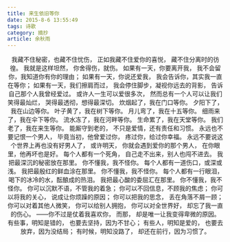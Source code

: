 ```yaml
---
title: 来生依旧等你
date: 2015-8-6 13:55:49
tags: 诗歌
category: 摘抄
article: 余秋雨
---
```

<center>
我藏不住秘密，也藏不住忧伤，
正如我藏不住爱你的喜悦，
藏不住分离时的彷徨。
我就是这样坦然，
你舍得伤，就伤。
如果有一天，你要离开我，
我不会留你，我知道你有你的理由；
如果有一天，你说还爱我，
我会告诉你，其实我一直在等你；
如果有一天，我们擦肩而过，
我会停住脚步，凝视你远去的背影，
告诉自己那个人我曾经爱过。
或许人一生可以爱很多次，
然而总有一个人可以让我们笑得最灿烂，
哭得最透彻，想得最深切。
炊烟起了，我在门口等你。
夕阳下了，我在山边等你。
叶子黄了，我在树下等你。
月儿弯了，我在十五等你。
细雨来了，我在伞下等你。
流水冻了，我在河畔等你。
生命累了，我在天堂等你。
我们老了，我在来生等你。
能厮守到老的，
不只是爱情，还有责任和习惯。
永远也不要记恨一个男人，
毕竟当初，他曾爱过你，
疼过你，给过你幸福。
永远不要说这个世界上再也没有好男人了，
或许明天，
你就会遇到爱你的那个男人，
在你眼里，他再坏也是好。
每个人都有一个死角，
自己走不出来，别人也闯不进去。
我把最深沉的秘密放在那里。
你不懂我，我不怪你。
每个人都有一道伤口，或深或浅。
我把最殷红的鲜血涂在那里。
你不懂我，我不怪你。
每个人都有一行眼泪，
喝下的冰冷的水，酝酿成的热泪。
我把最心酸的委屈汇在那里。
你不懂我，我不怪你。
你可以沉默不语，不管我的着急；
你可以不回信息，不顾我的焦虑；
你可以将我的关心，
说成让你烦躁的原因；
你可以把我的思念，
丢在角落不屑一顾；
你可以对着其他人微笑，
你可以给别人拥抱，
你可以对全世界好，
却忘了我一直的伤心。
——你不过是仗着我喜欢你，
而那，
却是唯一让我变得卑微的原因。
有些事，明知是错的，
也要去坚持，因为不甘心；
有些人，明知是爱的，
也要去放弃，因为没结局；
有时候，明知没路了，
却还在前行，因为习惯了。
</center>
